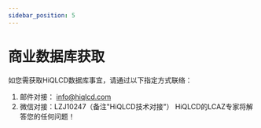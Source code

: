 ```yaml
---
sidebar_position: 5
---
```


# 商业数据库获取

如您需获取HiQLCD数据库事宜，请通过以下指定方式联络：

1. 邮件对接： info@hiqlcd.com 
2. 微信对接：LZJ10247（备注"HiQLCD技术对接"）
HiQLCD的LCAZ专家将解答您的任何问题！